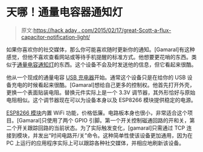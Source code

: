 # 天哪！通量电容器通知灯

> 原文:[https://hack aday . com/2015/02/17/great-Scott-a-flux-capacitor-notification-light/](https://hackaday.com/2015/02/17/great-scott-a-flux-capacitor-notification-light/)

如果你喜欢你的社交媒体，那么你可能喜欢随时更新你的通知。[Gamaral]有这种感觉，但他不喜欢查看网站或等待手机提醒的标准方式。他想要更花哨的东西。类似于[通量电容通知灯](https://hackaday.io/project/4323-flux-capacitor-car-charger-iot-hack "Flux capacitor notification light")的东西。这个设备不会及时发送他的信息，但它看起来很酷。

他从一个现成的通量电容 [USB 充电器](http://hackaday.com/2014/11/28/turn-cordless-tool-batteries-into-usb-chargers/ "USB Charger Hacks")开始。通常这个设备只是在给你的 USB 设备充电的时候看起来很酷。[Gamaral]想给自己更多的控制权。他首先打开外壳，更换一个表面贴装电阻。替换元件实际上是一个 3.3V 调节器，其外形恰好与原始电阻相似。这个调节器现在可以为设备本身以及 ESP8266 模块提供稳定的电源。

[ESP8266 模块](http://hackaday.com/2014/12/08/compiling-your-own-programs-for-the-esp8266/ "ESP8266")内置 WiFi 功能，价格低廉。电路板本身也很小，非常适合这个项目。[Gamaral]只使用了两个 GPIO 引脚。第一个开关控制磁通回路的开和关，第二个开关跟踪回路的当前状态。为了实际触发变化，[gamaral]只需通过 TCP 连接到模块，并发出“时间电路开/关”命令。这种简单性使该设备更加通用，因为在 PC 上运行的应用程序实际上可以跟踪各种社交媒体，并相应地刷新该设备。